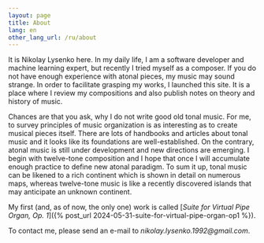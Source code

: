 ```yaml
---
layout: page
title: About
lang: en
other_lang_url: /ru/about
---
```


It is Nikolay Lysenko here. In my daily life, I am a software developer and machine learning expert, but recently I tried myself as a composer. If you do not have enough experience with atonal pieces, my music may sound strange. In order to facilitate grasping my works, I launched this site. It is a place where I review my compositions and also publish notes on theory and history of music.

Chances are that you ask, why I do not write good old tonal music. For me, to survey principles of music organization is as interesting as to create musical pieces itself. There are lots of handbooks and articles about tonal music and it looks like its foundations are well-established. On the contrary, atonal music is still under development and new directions are emerging. I begin with twelve-tone composition and I hope that once I will accumulate enough practice to define new atonal paradigm. To sum it up, tonal music can be likened to a rich continent which is shown in detail on numerous maps, whereas twelve-tone music is like a recently discovered islands that may anticipate an unknown continent.

My first (and, as of now, the only one) work is called [*Suite for Virtual Pipe Organ, Op. 1*]({% post_url 2024-05-31-suite-for-virtual-pipe-organ-op1 %}).

To contact me, please send an e-mail to _nikolay.lysenko.1992@gmail.com_.
